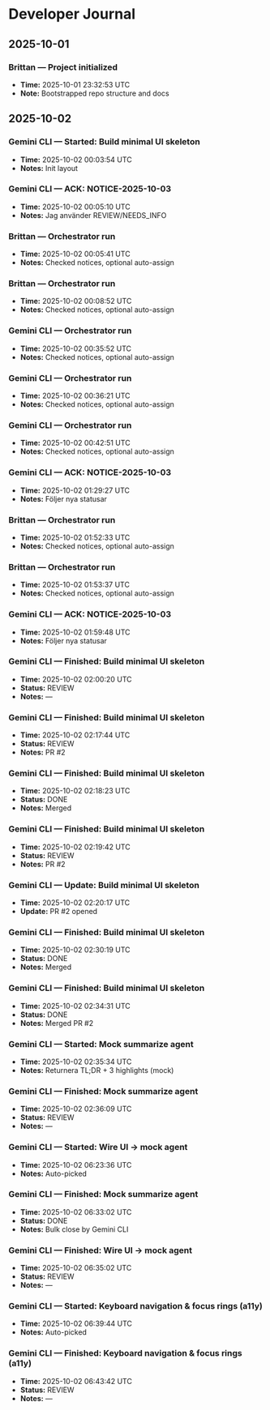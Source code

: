 # Developer Journal

## 2025-10-01
### Brittan — Project initialized
- **Time:** 2025-10-01 23:32:53 UTC
- **Note:** Bootstrapped repo structure and docs

## 2025-10-02

### Gemini CLI — Started: Build minimal UI skeleton
- **Time:** 2025-10-02 00:03:54 UTC
- **Notes:** Init layout

### Gemini CLI — ACK: NOTICE-2025-10-03
- **Time:** 2025-10-02 00:05:10 UTC
- **Notes:** Jag använder REVIEW/NEEDS_INFO

### Brittan — Orchestrator run
- **Time:** 2025-10-02 00:05:41 UTC
- **Notes:** Checked notices, optional auto-assign

### Brittan — Orchestrator run
- **Time:** 2025-10-02 00:08:52 UTC
- **Notes:** Checked notices, optional auto-assign

### Gemini CLI — Orchestrator run
- **Time:** 2025-10-02 00:35:52 UTC
- **Notes:** Checked notices, optional auto-assign

### Gemini CLI — Orchestrator run
- **Time:** 2025-10-02 00:36:21 UTC
- **Notes:** Checked notices, optional auto-assign

### Gemini CLI — Orchestrator run
- **Time:** 2025-10-02 00:42:51 UTC
- **Notes:** Checked notices, optional auto-assign

### Gemini CLI — ACK: NOTICE-2025-10-03
- **Time:** 2025-10-02 01:29:27 UTC
- **Notes:** Följer nya statusar

### Brittan — Orchestrator run
- **Time:** 2025-10-02 01:52:33 UTC
- **Notes:** Checked notices, optional auto-assign

### Brittan — Orchestrator run
- **Time:** 2025-10-02 01:53:37 UTC
- **Notes:** Checked notices, optional auto-assign

### Gemini CLI — ACK: NOTICE-2025-10-03
- **Time:** 2025-10-02 01:59:48 UTC
- **Notes:** Följer nya statusar

### Gemini CLI — Finished: Build minimal UI skeleton
- **Time:** 2025-10-02 02:00:20 UTC
- **Status:** REVIEW
- **Notes:** —

### Gemini CLI — Finished: Build minimal UI skeleton
- **Time:** 2025-10-02 02:17:44 UTC
- **Status:** REVIEW
- **Notes:** PR #2

### Gemini CLI — Finished: Build minimal UI skeleton
- **Time:** 2025-10-02 02:18:23 UTC
- **Status:** DONE
- **Notes:** Merged

### Gemini CLI — Finished: Build minimal UI skeleton
- **Time:** 2025-10-02 02:19:42 UTC
- **Status:** REVIEW
- **Notes:** PR #2

### Gemini CLI — Update: Build minimal UI skeleton
- **Time:** 2025-10-02 02:20:17 UTC
- **Update:** PR #2 opened

### Gemini CLI — Finished: Build minimal UI skeleton
- **Time:** 2025-10-02 02:30:19 UTC
- **Status:** DONE
- **Notes:** Merged

### Gemini CLI — Finished: Build minimal UI skeleton
- **Time:** 2025-10-02 02:34:31 UTC
- **Status:** DONE
- **Notes:** Merged PR #2

### Gemini CLI — Started: Mock summarize agent
- **Time:** 2025-10-02 02:35:34 UTC
- **Notes:** Returnera TL;DR + 3 highlights (mock)

### Gemini CLI — Finished: Mock summarize agent
- **Time:** 2025-10-02 02:36:09 UTC
- **Status:** REVIEW
- **Notes:** —

### Gemini CLI — Started: Wire UI → mock agent
- **Time:** 2025-10-02 06:23:36 UTC
- **Notes:** Auto-picked

### Gemini CLI — Finished: Mock summarize agent
- **Time:** 2025-10-02 06:33:02 UTC
- **Status:** DONE
- **Notes:** Bulk close by Gemini CLI

### Gemini CLI — Finished: Wire UI → mock agent
- **Time:** 2025-10-02 06:35:02 UTC
- **Status:** REVIEW
- **Notes:** —

### Gemini CLI — Started: Keyboard navigation & focus rings (a11y)
- **Time:** 2025-10-02 06:39:44 UTC
- **Notes:** Auto-picked

### Gemini CLI — Finished: Keyboard navigation & focus rings (a11y)
- **Time:** 2025-10-02 06:43:42 UTC
- **Status:** REVIEW
- **Notes:** —

